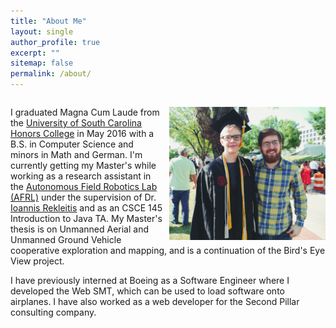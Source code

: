 ```yaml
---
title: "About Me"
layout: single
author_profile: true
excerpt: ""
sitemap: false
permalink: /about/
---
```


<div id="be-a-good-pic" style="overflow: auto;">

<p>
<img style="float: right; padding-left: 10px;" src="../images/shannon-photo-3.jpg" width="250px">

I graduated Magna Cum Laude from the <a href="http://schc.sc.edu/">University of South Carolina Honors College</a> in May 2016 with 
a B.S. in Computer Science and minors in Math and German. I'm currently 
getting my Master's while working as a research assistant in the 
<a href="http://afrl.cse.sc.edu/afrl/home/">Autonomous 
Field Robotics Lab (AFRL)</a> under the supervision of Dr. <a href="https://cse.sc.edu/~yiannisr/">Ioannis Rekleitis</a> and as an CSCE 145 Introduction to Java TA. 
My Master's thesis is on Unmanned Aerial and Unmanned Ground Vehicle cooperative exploration and mapping, and is a continuation of the Bird's Eye View project.</p>



<p>I have previously interned at Boeing as a Software Engineer where I developed the Web SMT, which can be used to load software onto airplanes. I have also worked as a web developer for the Second Pillar consulting company.</p>
</div>